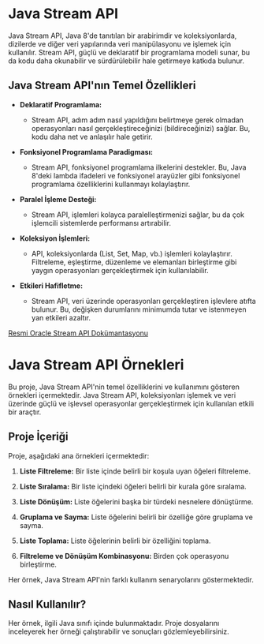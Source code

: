 # Java Stream API

Java Stream API, Java 8'de tanıtılan bir arabirimdir ve koleksiyonlarda, dizilerde ve diğer veri yapılarında veri manipülasyonu ve işlemek için kullanılır. Stream API, güçlü ve deklaratif bir programlama modeli sunar, bu da kodu daha okunabilir ve sürdürülebilir hale getirmeye katkıda bulunur.

## Java Stream API'nın Temel Özellikleri

- **Deklaratif Programlama:**
  - Stream API, adım adım nasıl yapıldığını belirtmeye gerek olmadan operasyonları nasıl gerçekleştireceğinizi (bildireceğinizi) sağlar. Bu, kodu daha net ve anlaşılır hale getirir.

- **Fonksiyonel Programlama Paradigması:**
  - Stream API, fonksiyonel programlama ilkelerini destekler. Bu, Java 8'deki lambda ifadeleri ve fonksiyonel arayüzler gibi fonksiyonel programlama özelliklerini kullanmayı kolaylaştırır.

- **Paralel İşleme Desteği:**
  - Stream API, işlemleri kolayca paralelleştirmenizi sağlar, bu da çok işlemcili sistemlerde performansı artırabilir.

- **Koleksiyon İşlemleri:**
  - API, koleksiyonlarda (List, Set, Map, vb.) işlemleri kolaylaştırır. Filtreleme, eşleştirme, düzenleme ve elemanları birleştirme gibi yaygın operasyonları gerçekleştirmek için kullanılabilir.

- **Etkileri Hafifletme:**
  - Stream API, veri üzerinde operasyonları gerçekleştiren işlevlere atıfta bulunur. Bu, değişken durumlarını minimumda tutar ve istenmeyen yan etkileri azaltır.

[Resmi Oracle Stream API Dokümantasyonu](https://docs.oracle.com/javase/8/docs/api/java/util/stream/Stream.html)

##
# Java Stream API Örnekleri

Bu proje, Java Stream API'nin temel özelliklerini ve kullanımını gösteren örnekleri içermektedir. Java Stream API, koleksiyonları işlemek ve veri üzerinde güçlü ve işlevsel operasyonlar gerçekleştirmek için kullanılan etkili bir araçtır.

## Proje İçeriği

Proje, aşağıdaki ana örnekleri içermektedir:

1. **Liste Filtreleme:** Bir liste içinde belirli bir koşula uyan öğeleri filtreleme.

2. **Liste Sıralama:** Bir liste içindeki öğeleri belirli bir kurala göre sıralama.

3. **Liste Dönüşüm:** Liste öğelerini başka bir türdeki nesnelere dönüştürme.

4. **Gruplama ve Sayma:** Liste öğelerini belirli bir özelliğe göre gruplama ve sayma.

5. **Liste Toplama:** Liste öğelerinin belirli bir özelliğini toplama.

6. **Filtreleme ve Dönüşüm Kombinasyonu:** Birden çok operasyonu birleştirme.

Her örnek, Java Stream API'nin farklı kullanım senaryolarını göstermektedir.

## Nasıl Kullanılır?

Her örnek, ilgili Java sınıfı içinde bulunmaktadır. Proje dosyalarını inceleyerek her örneği çalıştırabilir ve sonuçları gözlemleyebilirsiniz.

